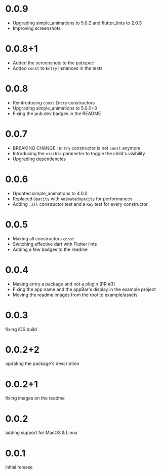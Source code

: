 # 0.0.9
- Upgrading simple_animations to 5.0.2 and flutter_lints to 2.0.3
- Improving screenshots

# 0.0.8+1
- Added the screenshots to the pubspec
- Added `const` to `Entry` instances in the tests

# 0.0.8
- Reintroducing `const` `Entry` constructors
- Upgrading simple_animations to 5.0.0+3
- Fixing the pub.dev badges in the README

# 0.0.7
- BREAKING CHANGE : `Entry` constructor is not `const` anymore
- Introducing the `visible` parameter to toggle the child's visibility
- Upgrading dependencies

# 0.0.6
- Updated simple_animations to 4.0.0
- Replaced `Opacity` with `AnimatedOpacity` for performances
- Adding `.all` constructor test and a `Key` test for every constructor

# 0.0.5

- Making all constructors `const`
- Switching effective dart with Flutter lints
- Adding a few badges to the readme

# 0.0.4

- Making entry a package and not a plugin (PR #3)
- Fixing the app name and the appBar's display in the example project
- Moving the readme images from the root to example/assets

# 0.0.3

fixing iOS build

# 0.0.2+2

updating the package's description

# 0.0.2+1
fixing images on the readme

# 0.0.2

adding support for MacOS & Linux

# 0.0.1

initial release

